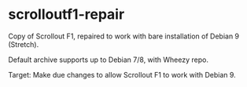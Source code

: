# scrolloutf1-repair
Copy of Scrollout F1, repaired to work with bare installation of Debian 9 (Stretch).

Default archive supports up to Debian 7/8, with Wheezy repo.

Target: Make due changes to allow Scrollout F1 to work with Debian 9.
